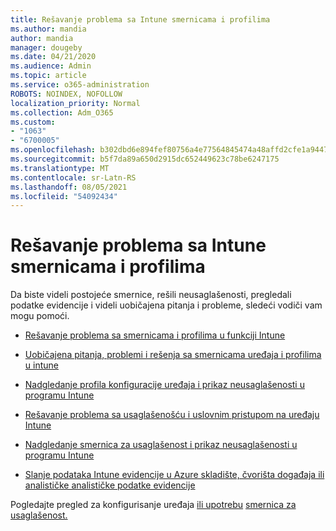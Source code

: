 ```yaml
---
title: Rešavanje problema sa Intune smernicama i profilima
ms.author: mandia
author: mandia
manager: dougeby
ms.date: 04/21/2020
ms.audience: Admin
ms.topic: article
ms.service: o365-administration
ROBOTS: NOINDEX, NOFOLLOW
localization_priority: Normal
ms.collection: Adm_O365
ms.custom:
- "1063"
- "6700005"
ms.openlocfilehash: b302dbd6e894fef80756a4e77564845474a48affd2cfe1a944765189395f8f6d
ms.sourcegitcommit: b5f7da89a650d2915dc652449623c78be6247175
ms.translationtype: MT
ms.contentlocale: sr-Latn-RS
ms.lasthandoff: 08/05/2021
ms.locfileid: "54092434"
---
```

# <a name="troubleshooting-intune-policy-and-profiles"></a>Rešavanje problema sa Intune smernicama i profilima

Da biste videli postojeće smernice, rešili neusaglašenosti, pregledali podatke evidencije i videli uobičajena pitanja i probleme, sledeći vodiči vam mogu pomoći.

- [Rešavanje problema sa smernicama i profilima u funkciji Intune](https://docs.microsoft.com/mem/intune/configuration/troubleshoot-policies-in-microsoft-intune)

- [Uobičajena pitanja, problemi i rešenja sa smernicama uređaja i profilima u intune](https://docs.microsoft.com/intune/device-profile-troubleshoot)

- [Nadgledanje profila konfiguracije uređaja i prikaz neusaglašenosti u programu Intune](https://docs.microsoft.com/intune/device-profile-monitor)

- [Rešavanje problema sa usaglašenošću i uslovnim pristupom na uređaju Intune](https://docs.microsoft.com/intune/troubleshoot-conditional-access)

- [Nadgledanje smernica za usaglašenost i prikaz neusaglašenosti u programu Intune](https://docs.microsoft.com/intune/compliance-policy-monitor)

- [Slanje podataka Intune evidencije u Azure skladište, čvorišta događaja ili analističke analističke podatke evidencije](https://docs.microsoft.com/intune/review-logs-using-azure-monitor)

Pogledajte pregled za konfigurisanje uređaja [ili upotrebu](https://docs.microsoft.com/intune/device-profiles) [smernica za usaglašenost.](https://docs.microsoft.com/intune/device-compliance-get-started)